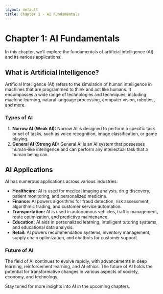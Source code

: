 ```yaml
---
layout: default
title: Chapter 1 - AI Fundamentals
---
```


# Chapter 1: AI Fundamentals

In this chapter, we'll explore the fundamentals of artificial intelligence (AI) and its various applications.

## What is Artificial Intelligence?

Artificial Intelligence (AI) refers to the simulation of human intelligence in machines that are programmed to think and act like humans. It encompasses a wide range of technologies and techniques, including machine learning, natural language processing, computer vision, robotics, and more.

### Types of AI

1. **Narrow AI (Weak AI):** Narrow AI is designed to perform a specific task or set of tasks, such as voice recognition, image classification, or game playing.
2. **General AI (Strong AI):** General AI is an AI system that possesses human-like intelligence and can perform any intellectual task that a human being can.

## AI Applications

AI has numerous applications across various industries:

- **Healthcare:** AI is used for medical imaging analysis, drug discovery, patient monitoring, and personalized medicine.
- **Finance:** AI powers algorithms for fraud detection, risk assessment, algorithmic trading, and customer service automation.
- **Transportation:** AI is used in autonomous vehicles, traffic management, route optimization, and predictive maintenance.
- **Education:** AI aids in personalized learning, intelligent tutoring systems, and educational data analysis.
- **Retail:** AI powers recommendation systems, inventory management, supply chain optimization, and chatbots for customer support.

### Future of AI

The field of AI continues to evolve rapidly, with advancements in deep learning, reinforcement learning, and AI ethics. The future of AI holds the potential for transformative changes in various aspects of society, economy, and technology.

Stay tuned for more insights into AI in the upcoming chapters.
